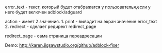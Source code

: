 error_text - текст, который будет отабражатся у пользователья,если у него будет включен adblock/adguard

action - имеет 2 значения. 
	1. print - выводит на экран значение error_text
	2. redirect - сделает редирект redirect_page

redirect_page - сама страница переадресации


Demo: http://karen.jigsawstudio.org/github/adblock-fixer
